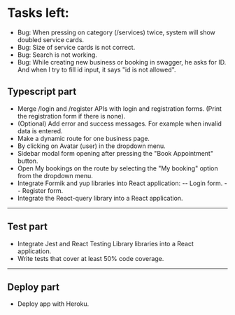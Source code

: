 # Tasks left:

- Bug: When pressing on category (/services) twice, system will show doubled service cards.
- Bug: Size of service cards is not correct.
- Bug: Search is not working.
- Bug: While creating new business or booking in swagger, he asks for ID. And when I try to fill id input, it says "id is not allowed".

## Typescript part

- Merge /login and /register APIs with login and registration forms. (Print the registration form if there is none).
- (Optional) Add error and success messages. For example when invalid data is entered.
- Make a dynamic route for one business page.
- By clicking on Avatar (user) in the dropdown menu.
- Sidebar modal form opening after pressing the "Book Appointment" button.
- Open My bookings on the route by selecting the "My booking" option from the dropdown menu.
- Integrate Formik and yup libraries into React application:
  -- Login form.
  -- Register form.
- Integrate the React-query library into a React application.

---

## Test part

- Integrate Jest and React Testing Library libraries into a React application.
- Write tests that cover at least 50% code coverage.

---

## Deploy part

- Deploy app with Heroku.
